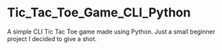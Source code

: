 # Tic_Tac_Toe_Game_CLI_Python
A simple CLI Tic Tac Toe game made using Python. Just a small beginner project I decided to give a shot.
